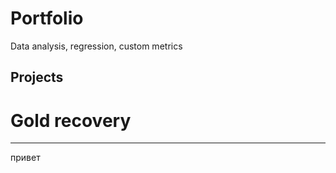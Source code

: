 # Portfolio
Data analysis, regression, custom metrics
## Projects
# Gold recovery
----------------
привет

